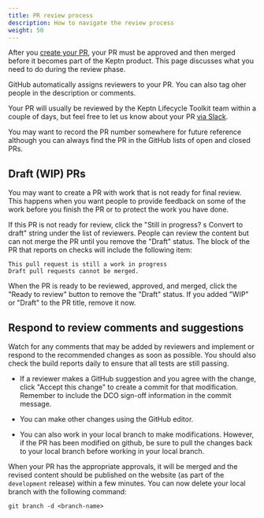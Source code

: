 ```yaml
---
title: PR review process
description: How to navigate the review process
weight: 50
---
```


After you
[create your PR](../pr-create),
your PR must be approved and then merged
before it becomes part of the Keptn product.
This page discusses what you need to do during the review phase.

GitHub automatically assigns reviewers to your PR.
You can also tag oher people in the description or comments.

Your PR will usually be reviewed by the Keptn Lifecycle Toolkit team
within a couple of days, but feel free to let us know about your PR
[via Slack](https://cloud-native.slack.com/channels/keptn-lifecycle-toolkit-dev).

You may want to record the PR number somewhere for future reference
although you can always find the PR in the GitHub lists of open and closed PRs.

## Draft (WIP) PRs

You may want to create a PR with work that is not ready for final review.
This happens when you want people to provide feedback on some of the work
before you finish the PR
or to protect the work you have done.

If this PR is not ready for review, click the "Still in progress?
s Convert to draft" string under the list of reviewers.
People can review the content but can not merge the PR
until you remove the "Draft" status.
The block of the PR that reports on checks will include the following item:

```console
This pull request is still a work in progress
Draft pull requests cannot be merged.
```

When the PR is ready to be reviewed, approved, and merged,
click the "Ready to review" button to remove the "Draft" status.
If you added "WIP" or "Draft" to the PR title, remove it now.

## Respond to review comments and suggestions

Watch for any comments that may be added by reviewers and implement or
respond to the recommended changes as soon as possible.
You should also check the build reports daily
to ensure that all tests are still passing.

* If a reviewer makes a GitHub suggestion and you agree with the change,
  click "Accept this change" to create a commit for that modification.
  Remember to include the DCO sign-off information in the commit message.

* You can make other changes using the GitHub editor.

* You can also work in your local branch to make modifications.
  However, if the PR has been modified on github,
  be sure to pull the changes back to your local branch
  before working in your local branch.

When your PR has the appropriate approvals,
it will be merged and the revised content should be published on the
website (as part of the `development` release)
within a few minutes.
You can now delete your local branch with the following command:

```console
git branch -d <branch-name>
```
